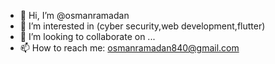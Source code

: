 - 👋 Hi, I’m @osmanramadan
- 👀 I’m interested in (cyber security,web development,flutter)
- 💞️ I’m looking to collaborate on ...
- 📫 How to reach me: osmanramadan840@gmail.com

<!---
osmanramadan/osmanramadan is a ✨ special ✨ repository because its `README.md` (this file) appears on your GitHub profile.
You can click the Preview link to take a look at your changes.
--->
